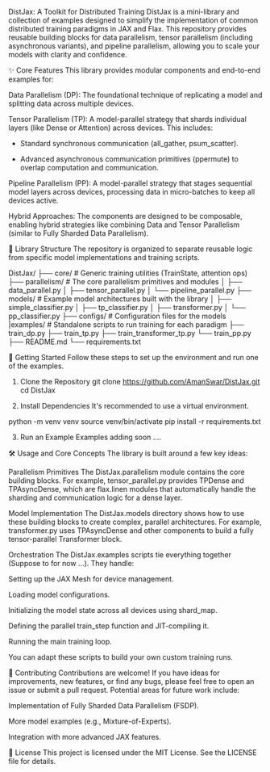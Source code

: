 DistJax: A Toolkit for Distributed Training
DistJax is a mini-library and collection of examples designed to simplify the implementation of common distributed training paradigms in JAX and Flax. This repository provides reusable building blocks for data parallelism, tensor parallelism (including asynchronous variants), and pipeline parallelism, allowing you to scale your models with clarity and confidence.

✨ Core Features
This library provides modular components and end-to-end examples for:

Data Parallelism (DP): The foundational technique of replicating a model and splitting data across multiple devices.

Tensor Parallelism (TP): A model-parallel strategy that shards individual layers (like Dense or Attention) across devices. This includes:
- Standard synchronous communication (all_gather, psum_scatter).

- Advanced asynchronous communication primitives (ppermute) to overlap computation and communication.

Pipeline Parallelism (PP): A model-parallel strategy that stages sequential model layers across devices, processing data in micro-batches to keep all devices active.

Hybrid Approaches: The components are designed to be composable, enabling hybrid strategies like combining Data and Tensor Parallelism (similar to Fully Sharded Data Parallelism).

📂 Library Structure
The repository is organized to separate reusable logic from specific model implementations and training scripts.

DistJax/
├── core/               # Generic training utilities (TrainState, attention ops)
├── parallelism/        # The core parallelism primitives and modules
│   ├── data_parallel.py
│   ├── tensor_parallel.py
│   └── pipeline_parallel.py
├── models/             # Example model architectures built with the library
│   ├── simple_classifier.py
│   ├── tp_classifier.py
│   ├── transformer.py
│   └── pp_classifier.py
├── configs/            # Configuration files for the models
|examples/           # Standalone scripts to run training for each paradigm
    ├── train_dp.py
    ├── train_tp.py
    ├── train_transformer_tp.py
    └── train_pp.py
├── README.md
└── requirements.txt

🚀 Getting Started
Follow these steps to set up the environment and run one of the examples.

1. Clone the Repository
git clone https://github.com/AmanSwar/DistJax.git
cd DistJax

2. Install Dependencies
It's recommended to use a virtual environment.

python -m venv venv
source venv/bin/activate
pip install -r requirements.txt

3. Run an Example
Examples adding soon ....


🛠️ Usage and Core Concepts
The library is built around a few key ideas:

Parallelism Primitives
The DistJax.parallelism module contains the core building blocks. For example, tensor_parallel.py provides TPDense and TPAsyncDense, which are flax.linen modules that automatically handle the sharding and communication logic for a dense layer.

Model Implementation
The DistJax.models directory shows how to use these building blocks to create complex, parallel architectures. For example, transformer.py uses TPAsyncDense and other components to build a fully tensor-parallel Transformer block.

Orchestration
The DistJax.examples scripts tie everything together (Suppose to for now ...). They handle:

Setting up the JAX Mesh for device management.

Loading model configurations.

Initializing the model state across all devices using shard_map.

Defining the parallel train_step function and JIT-compiling it.

Running the main training loop.

You can adapt these scripts to build your own custom training runs.


🤝 Contributing
Contributions are welcome! If you have ideas for improvements, new features, or find any bugs, please feel free to open an issue or submit a pull request. Potential areas for future work include:

Implementation of Fully Sharded Data Parallelism (FSDP).

More model examples (e.g., Mixture-of-Experts).

Integration with more advanced JAX features.

📜 License
This project is licensed under the MIT License. See the LICENSE file for details.